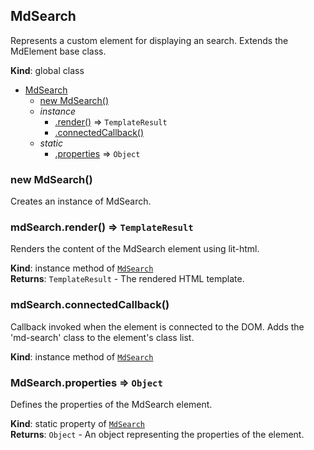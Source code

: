 <a name="MdSearch"></a>

## MdSearch
Represents a custom element for displaying an search.Extends the MdElement base class.

**Kind**: global class  

* [MdSearch](#MdSearch)
    * [new MdSearch()](#new_MdSearch_new)
    * _instance_
        * [.render()](#MdSearch+render) ⇒ <code>TemplateResult</code>
        * [.connectedCallback()](#MdSearch+connectedCallback)
    * _static_
        * [.properties](#MdSearch.properties) ⇒ <code>Object</code>

<a name="new_MdSearch_new"></a>

### new MdSearch()
Creates an instance of MdSearch.

<a name="MdSearch+render"></a>

### mdSearch.render() ⇒ <code>TemplateResult</code>
Renders the content of the MdSearch element using lit-html.

**Kind**: instance method of [<code>MdSearch</code>](#MdSearch)  
**Returns**: <code>TemplateResult</code> - The rendered HTML template.  
<a name="MdSearch+connectedCallback"></a>

### mdSearch.connectedCallback()
Callback invoked when the element is connected to the DOM.Adds the 'md-search' class to the element's class list.

**Kind**: instance method of [<code>MdSearch</code>](#MdSearch)  
<a name="MdSearch.properties"></a>

### MdSearch.properties ⇒ <code>Object</code>
Defines the properties of the MdSearch element.

**Kind**: static property of [<code>MdSearch</code>](#MdSearch)  
**Returns**: <code>Object</code> - An object representing the properties of the element.  

